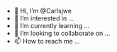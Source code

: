 - 👋 Hi, I’m @Carlsjwe
- 👀 I’m interested in ...
- 🌱 I’m currently learning ...
- 💞️ I’m looking to collaborate on ...
- 📫 How to reach me ...

<!---
Carlsjwe/Carlsjwe is a ✨ special ✨ repository because its `README.md` (this file) appears on your GitHub profile.
You can click the Preview link to take a look at your changes.
--->

